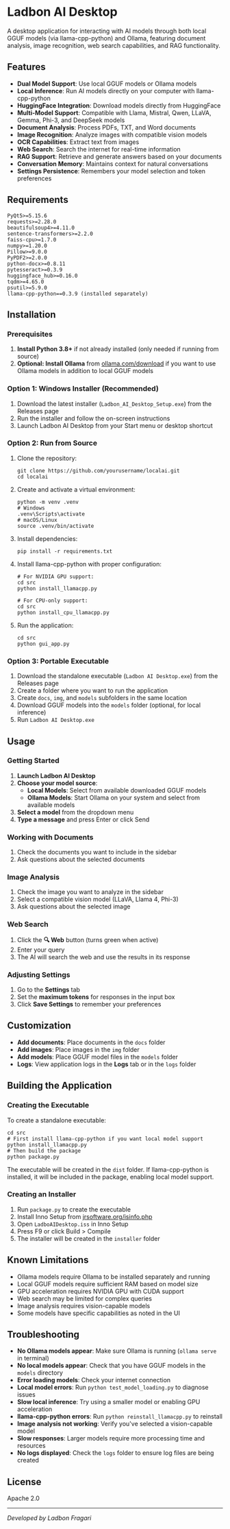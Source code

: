 # Ladbon AI Desktop

A desktop application for interacting with AI models through both local GGUF models (via llama-cpp-python) and Ollama, featuring document analysis, image recognition, web search capabilities, and RAG functionality.

## Features

- **Dual Model Support**: Use local GGUF models or Ollama models
- **Local Inference**: Run AI models directly on your computer with llama-cpp-python
- **HuggingFace Integration**: Download models directly from HuggingFace
- **Multi-Model Support**: Compatible with Llama, Mistral, Qwen, LLaVA, Gemma, Phi-3, and DeepSeek models
- **Document Analysis**: Process PDFs, TXT, and Word documents
- **Image Recognition**: Analyze images with compatible vision models
- **OCR Capabilities**: Extract text from images
- **Web Search**: Search the internet for real-time information
- **RAG Support**: Retrieve and generate answers based on your documents
- **Conversation Memory**: Maintains context for natural conversations
- **Settings Persistence**: Remembers your model selection and token preferences

## Requirements

```
PyQt5>=5.15.6
requests>=2.28.0
beautifulsoup4>=4.11.0
sentence-transformers>=2.2.0
faiss-cpu>=1.7.0
numpy>=1.20.0
Pillow>=9.0.0
PyPDF2>=2.0.0
python-docx>=0.8.11
pytesseract>=0.3.9
huggingface_hub>=0.16.0
tqdm>=4.65.0
psutil>=5.9.0
llama-cpp-python==0.3.9 (installed separately)
```

## Installation

### Prerequisites

1. **Install Python 3.8+** if not already installed (only needed if running from source)
2. **Optional: Install Ollama** from [ollama.com/download](https://ollama.com/download) if you want to use Ollama models in addition to local GGUF models

### Option 1: Windows Installer (Recommended)

1. Download the latest installer (`Ladbon_AI_Desktop_Setup.exe`) from the Releases page
2. Run the installer and follow the on-screen instructions
3. Launch Ladbon AI Desktop from your Start menu or desktop shortcut

### Option 2: Run from Source

1. Clone the repository:
   ```
   git clone https://github.com/yourusername/localai.git
   cd localai
   ```

2. Create and activate a virtual environment:
   ```
   python -m venv .venv
   # Windows
   .venv\Scripts\activate
   # macOS/Linux
   source .venv/bin/activate
   ```

3. Install dependencies:
   ```
   pip install -r requirements.txt
   ```

4. Install llama-cpp-python with proper configuration:
   ```
   # For NVIDIA GPU support:
   cd src
   python install_llamacpp.py
   
   # For CPU-only support:
   cd src
   python install_cpu_llamacpp.py
   ```

5. Run the application:
   ```
   cd src
   python gui_app.py
   ```

### Option 3: Portable Executable

1. Download the standalone executable (`Ladbon AI Desktop.exe`) from the Releases page
2. Create a folder where you want to run the application
3. Create `docs`, `img`, and `models` subfolders in the same location
4. Download GGUF models into the `models` folder (optional, for local inference)
5. Run `Ladbon AI Desktop.exe`

## Usage

### Getting Started

1. **Launch Ladbon AI Desktop**
2. **Choose your model source**:
   - **Local Models**: Select from available downloaded GGUF models
   - **Ollama Models**: Start Ollama on your system and select from available models
3. **Select a model** from the dropdown menu
4. **Type a message** and press Enter or click Send

### Working with Documents

1. Check the documents you want to include in the sidebar
2. Ask questions about the selected documents

### Image Analysis

1. Check the image you want to analyze in the sidebar
2. Select a compatible vision model (LLaVA, Llama 4, Phi-3)
3. Ask questions about the selected image

### Web Search

1. Click the **🔍 Web** button (turns green when active)
2. Enter your query
3. The AI will search the web and use the results in its response

### Adjusting Settings

1. Go to the **Settings** tab
2. Set the **maximum tokens** for responses in the input box
3. Click **Save Settings** to remember your preferences

## Customization

- **Add documents**: Place documents in the `docs` folder
- **Add images**: Place images in the `img` folder
- **Add models**: Place GGUF model files in the `models` folder
- **Logs**: View application logs in the **Logs** tab or in the `logs` folder

## Building the Application

### Creating the Executable

To create a standalone executable:

```
cd src
# First install llama-cpp-python if you want local model support
python install_llamacpp.py
# Then build the package
python package.py
```

The executable will be created in the `dist` folder. If llama-cpp-python is installed, it will be included in the package, enabling local model support.

### Creating an Installer

1. Run `package.py` to create the executable
2. Install Inno Setup from [jrsoftware.org/isinfo.php](https://jrsoftware.org/isinfo.php)
3. Open `LadboAIDesktop.iss` in Inno Setup
4. Press F9 or click Build > Compile
5. The installer will be created in the `installer` folder

## Known Limitations

- Ollama models require Ollama to be installed separately and running
- Local GGUF models require sufficient RAM based on model size
- GPU acceleration requires NVIDIA GPU with CUDA support
- Web search may be limited for complex queries
- Image analysis requires vision-capable models
- Some models have specific capabilities as noted in the UI

## Troubleshooting

- **No Ollama models appear**: Make sure Ollama is running (`ollama serve` in terminal)
- **No local models appear**: Check that you have GGUF models in the `models` directory
- **Error loading models**: Check your internet connection
- **Local model errors**: Run `python test_model_loading.py` to diagnose issues
- **Slow local inference**: Try using a smaller model or enabling GPU acceleration
- **llama-cpp-python errors**: Run `python reinstall_llamacpp.py` to reinstall
- **Image analysis not working**: Verify you've selected a vision-capable model
- **Slow responses**: Larger models require more processing time and resources
- **No logs displayed**: Check the `logs` folder to ensure log files are being created

## License

Apache 2.0

---

*Developed by Ladbon Fragari*